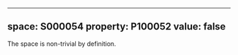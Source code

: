   ---
  space: S000054
  property: P100052
  value: false
  ---
  
  The space is non-trivial by definition.

